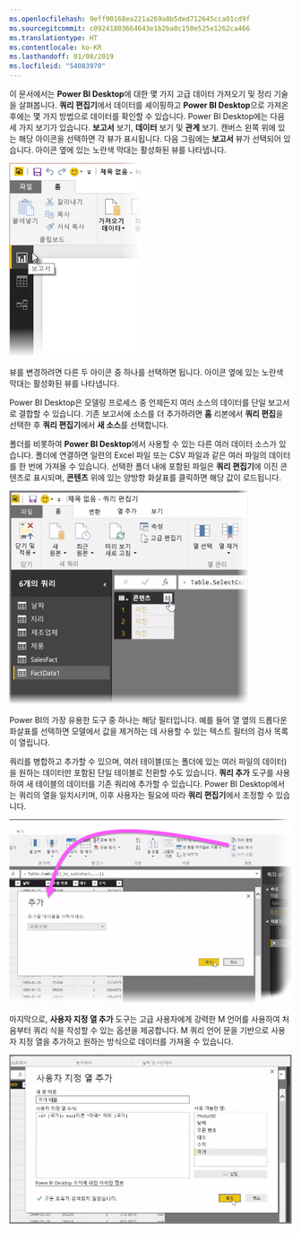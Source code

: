 ```yaml
---
ms.openlocfilehash: 9eff90168ea221a269a8b5ded712645cca01cd9f
ms.sourcegitcommit: c09241803664643e1b2ba0c150e525e1262ca466
ms.translationtype: HT
ms.contentlocale: ko-KR
ms.lasthandoff: 01/08/2019
ms.locfileid: "54083970"
---
```

이 문서에서는 **Power BI Desktop**에 대한 몇 가지 고급 데이터 가져오기 및 정리 기술을 살펴봅니다. **쿼리 편집기**에서 데이터를 셰이핑하고 **Power BI Desktop**으로 가져온 후에는 몇 가지 방법으로 데이터를 확인할 수 있습니다. Power BI Desktop에는 다음 세 가지 보기가 있습니다. **보고서** 보기, **데이터** 보기 및 **관계** 보기. 캔버스 왼쪽 위에 있는 해당 아이콘을 선택하면 각 뷰가 표시됩니다. 다음 그림에는 **보고서** 뷰가 선택되어 있습니다. 아이콘 옆에 있는 노란색 막대는 활성화된 뷰를 나타냅니다.

![](media/1-4-advanced-data-sources-and-transformation/1-4_1.png)

뷰를 변경하려면 다른 두 아이콘 중 하나를 선택하면 됩니다. 아이콘 옆에 있는 노란색 막대는 활성화된 뷰를 나타냅니다.

Power BI Desktop은 모델링 프로세스 중 언제든지 여러 소스의 데이터를 단일 보고서로 결합할 수 있습니다. 기존 보고서에 소스를 더 추가하려면 **홈** 리본에서 **쿼리 편집**을 선택한 후 **쿼리 편집기**에서 **새 소스**를 선택합니다.

폴더를 비롯하여 **Power BI Desktop**에서 사용할 수 있는 다른 여러 데이터 소스가 있습니다. 폴더에 연결하면 일련의 Excel 파일 또는 CSV 파일과 같은 여러 파일의 데이터를 한 번에 가져올 수 있습니다. 선택한 폴더 내에 포함된 파일은 **쿼리 편집기**에 이진 콘텐츠로 표시되며, **콘텐츠** 위에 있는 양방향 화살표를 클릭하면 해당 값이 로드됩니다.

![](media/1-4-advanced-data-sources-and-transformation/1-4_2.png)

Power BI의 가장 유용한 도구 중 하나는 해당 필터입니다. 예를 들어 열 옆의 드롭다운 화살표를 선택하면 모델에서 값을 제거하는 데 사용할 수 있는 텍스트 필터의 검사 목록이 열립니다.

쿼리를 병합하고 추가할 수 있으며, 여러 테이블(또는 폴더에 있는 여러 파일의 데이터)을 원하는 데이터만 포함된 단일 테이블로 전환할 수도 있습니다. **쿼리 추가** 도구를 사용하여 새 테이블의 데이터를 기존 쿼리에 추가할 수 있습니다. Power BI Desktop에서는 쿼리의 열을 일치시키며, 이후 사용자는 필요에 따라 **쿼리 편집기**에서 조정할 수 있습니다.

![](media/1-4-advanced-data-sources-and-transformation/1-4_3.png)

마지막으로, **사용자 지정 열 추가** 도구는 고급 사용자에게 강력한 M 언어를 사용하여 처음부터 쿼리 식을 작성할 수 있는 옵션을 제공합니다. M 쿼리 언어 문을 기반으로 사용자 지정 열을 추가하고 원하는 방식으로 데이터를 가져올 수 있습니다.

![](media/1-4-advanced-data-sources-and-transformation/1-4_4.png)

